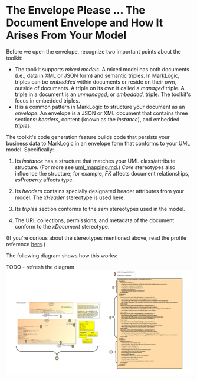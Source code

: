 # The Envelope Please ... The Document Envelope and How It Arises From Your Model

Before we open the envelope, recognize two important points about the toolkit:

- The toolkit supports *mixed models*. A mixed model has both documents (i.e., data in XML or JSON form) and semantic triples. In MarkLogic, triples can be *embedded* within documents or reside on their own, outside of documents. A triple on its own it called a *managed* triple. A triple in a document is an *unmanaged*, or *embedded*, triple. The toolkit's focus in embedded triples.
- It is a common pattern in MarkLogic to structure your document as an *envelope*. An envelope is a JSON or XML document that contains three sections: *headers*, content (known as the *instance*), and embedded *triples*. 

The toolkit's code generation feature builds code that persists your business data to MarkLogic in an envelope form that conforms to your UML model. Specifically:

1. Its *instance* has a structure that matches your UML class/attribute structure. (For more see [uml_mapping.md](uml_mapping.md).) *Core* stereotypes also influence the structure; for example, *FK* affects document relationships, *esProperty* affects type.

2. Its *headers* contains specially designated header attributes from your model. The *xHeader* stereotype is used here.

3. Its *triples* section conforms to the *sem* stereotypes used in the model. 

4. The URI, collections, permissions, and metadata of the document conform to the *xDocument* stereotype. 


(If you're curious about the stereotypes mentioned above, read the profile reference [here](profile.md).)

The following diagram shows how this works:

TODO - refresh the diagram
![Envelope](envelope.png)

